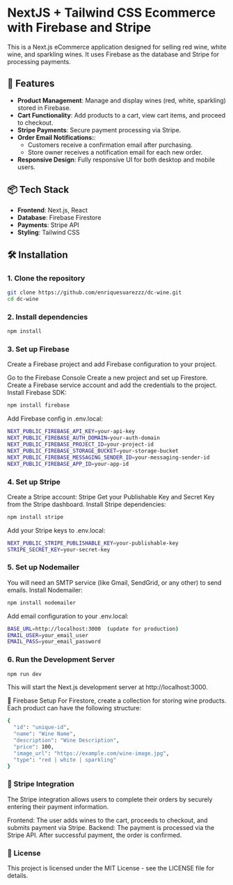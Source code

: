 # NextJS + Tailwind CSS Ecommerce with Firebase and Stripe

This is a Next.js eCommerce application designed for selling red wine, white wine, and sparkling wines. It uses Firebase as the database and Stripe for processing payments.

## 🚀 Features

- **Product Management**: Manage and display wines (red, white, sparkling) stored in Firebase.
- **Cart Functionality**: Add products to a cart, view cart items, and proceed to checkout.
- **Stripe Payments**: Secure payment processing via Stripe.
- **Order Email Notifications:**:
   - Customers receive a confirmation email after purchasing.
   - Store owner receives a notification email for each new order.
- **Responsive Design**: Fully responsive UI for both desktop and mobile users.

## 📦 Tech Stack

- **Frontend**: Next.js, React
- **Database**: Firebase Firestore
- **Payments**: Stripe API
- **Styling**: Tailwind CSS 

## 🛠️ Installation

### 1. Clone the repository

```bash
git clone https://github.com/enriquesuarezzz/dc-wine.git
cd dc-wine
```

### 2. Install dependencies
```bash
npm install
```

### 3. Set up Firebase
Create a Firebase project and add Firebase configuration to your project.

Go to the Firebase Console
Create a new project and set up Firestore.
Create a Firebase service account and add the credentials to the project.
Install Firebase SDK:

```bash
npm install firebase
```

Add Firebase config in .env.local:
```bash
NEXT_PUBLIC_FIREBASE_API_KEY=your-api-key
NEXT_PUBLIC_FIREBASE_AUTH_DOMAIN=your-auth-domain
NEXT_PUBLIC_FIREBASE_PROJECT_ID=your-project-id
NEXT_PUBLIC_FIREBASE_STORAGE_BUCKET=your-storage-bucket
NEXT_PUBLIC_FIREBASE_MESSAGING_SENDER_ID=your-messaging-sender-id
NEXT_PUBLIC_FIREBASE_APP_ID=your-app-id
```

### 4. Set up Stripe
Create a Stripe account: Stripe
Get your Publishable Key and Secret Key from the Stripe dashboard.
Install Stripe dependencies:
```bash
npm install stripe
```

Add your Stripe keys to .env.local:
```bash
NEXT_PUBLIC_STRIPE_PUBLISHABLE_KEY=your-publishable-key
STRIPE_SECRET_KEY=your-secret-key
```

 ### 5. Set up Nodemailer

You will need an SMTP service (like Gmail, SendGrid, or any other) to send emails.
Install Nodemailer:

 ```bash
npm install nodemailer
 ```
 Add email configuration to your .env.local:
  ```bash
BASE_URL=http://localhost:3000  (update for production)
EMAIL_USER=your_email_user
EMAIL_PASS=your_email_password
 ```


 ### 6. Run the Development Server
 ```bash
 npm run dev
 ```
 This will start the Next.js development server at http://localhost:3000.

🧠 Firebase Setup
For Firestore, create a collection for storing wine products. Each product can have the following structure:
```bash
{
  "id": "unique-id",
  "name": "Wine Name",
  "description": "Wine Description",
  "price": 100,
  "image_url": "https://example.com/wine-image.jpg",
  "type": "red | white | sparkling"
}
 ```

### 💸 Stripe Integration
The Stripe integration allows users to complete their orders by securely entering their payment information.

Frontend: The user adds wines to the cart, proceeds to checkout, and submits payment via Stripe.
Backend: The payment is processed via the Stripe API. After successful payment, the order is confirmed.

### 📄 License
This project is licensed under the MIT License - see the LICENSE file for details.
